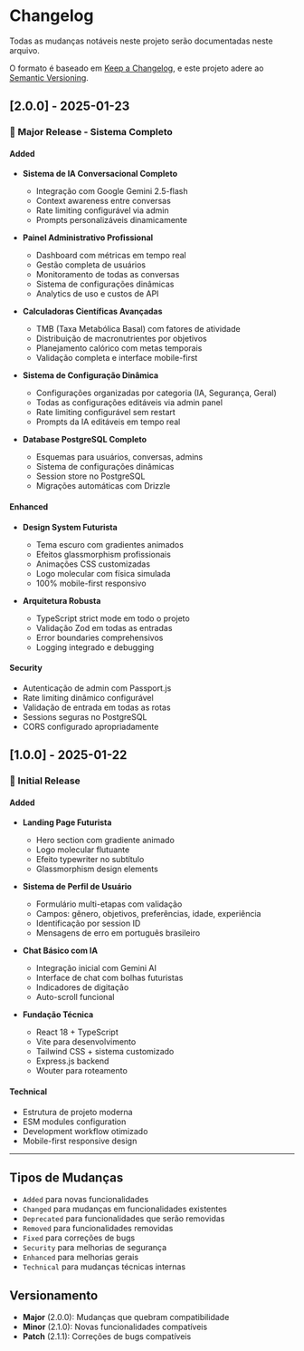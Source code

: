 # Changelog

Todas as mudanças notáveis neste projeto serão documentadas neste arquivo.

O formato é baseado em [Keep a Changelog](https://keepachangelog.com/en/1.0.0/),
e este projeto adere ao [Semantic Versioning](https://semver.org/spec/v2.0.0.html).

## [2.0.0] - 2025-01-23

### 🎉 Major Release - Sistema Completo

#### Added
- **Sistema de IA Conversacional Completo**
  - Integração com Google Gemini 2.5-flash
  - Context awareness entre conversas
  - Rate limiting configurável via admin
  - Prompts personalizáveis dinamicamente

- **Painel Administrativo Profissional**
  - Dashboard com métricas em tempo real
  - Gestão completa de usuários
  - Monitoramento de todas as conversas
  - Sistema de configurações dinâmicas
  - Analytics de uso e custos de API

- **Calculadoras Científicas Avançadas**
  - TMB (Taxa Metabólica Basal) com fatores de atividade
  - Distribuição de macronutrientes por objetivos
  - Planejamento calórico com metas temporais
  - Validação completa e interface mobile-first

- **Sistema de Configuração Dinâmica**
  - Configurações organizadas por categoria (IA, Segurança, Geral)
  - Todas as configurações editáveis via admin panel
  - Rate limiting configurável sem restart
  - Prompts da IA editáveis em tempo real

- **Database PostgreSQL Completo**
  - Esquemas para usuários, conversas, admins
  - Sistema de configurações dinâmicas
  - Session store no PostgreSQL
  - Migrações automáticas com Drizzle

#### Enhanced
- **Design System Futurista**
  - Tema escuro com gradientes animados
  - Efeitos glassmorphism profissionais
  - Animações CSS customizadas
  - Logo molecular com física simulada
  - 100% mobile-first responsivo

- **Arquitetura Robusta**
  - TypeScript strict mode em todo o projeto
  - Validação Zod em todas as entradas
  - Error boundaries comprehensivos
  - Logging integrado e debugging

#### Security
- Autenticação de admin com Passport.js
- Rate limiting dinâmico configurável
- Validação de entrada em todas as rotas
- Sessions seguras no PostgreSQL
- CORS configurado apropriadamente

## [1.0.0] - 2025-01-22

### 🚀 Initial Release

#### Added
- **Landing Page Futurista**
  - Hero section com gradiente animado
  - Logo molecular flutuante
  - Efeito typewriter no subtítulo
  - Glassmorphism design elements

- **Sistema de Perfil de Usuário**
  - Formulário multi-etapas com validação
  - Campos: gênero, objetivos, preferências, idade, experiência
  - Identificação por session ID
  - Mensagens de erro em português brasileiro

- **Chat Básico com IA**
  - Integração inicial com Gemini AI
  - Interface de chat com bolhas futuristas
  - Indicadores de digitação
  - Auto-scroll funcional

- **Fundação Técnica**
  - React 18 + TypeScript
  - Vite para desenvolvimento
  - Tailwind CSS + sistema customizado
  - Express.js backend
  - Wouter para roteamento

#### Technical
- Estrutura de projeto moderna
- ESM modules configuration
- Development workflow otimizado
- Mobile-first responsive design

---

## Tipos de Mudanças
- `Added` para novas funcionalidades
- `Changed` para mudanças em funcionalidades existentes
- `Deprecated` para funcionalidades que serão removidas
- `Removed` para funcionalidades removidas
- `Fixed` para correções de bugs
- `Security` para melhorias de segurança
- `Enhanced` para melhorias gerais
- `Technical` para mudanças técnicas internas

## Versionamento
- **Major** (2.0.0): Mudanças que quebram compatibilidade
- **Minor** (2.1.0): Novas funcionalidades compatíveis
- **Patch** (2.1.1): Correções de bugs compatíveis